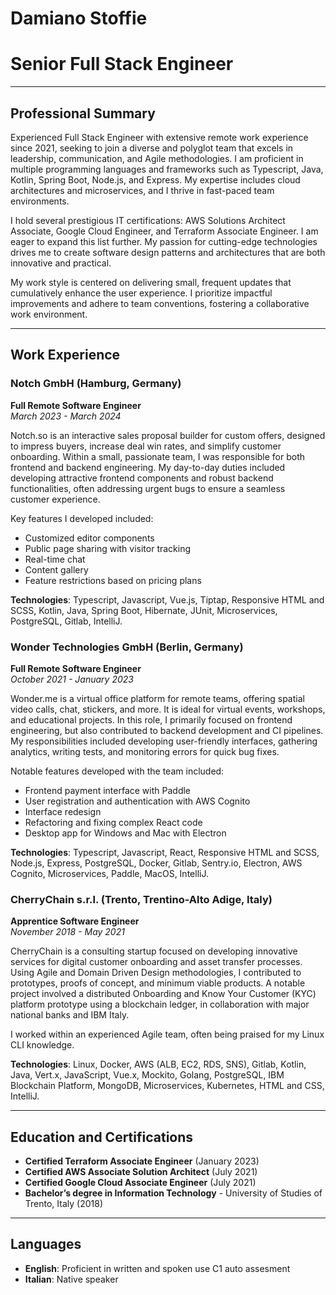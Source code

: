 # Damiano Stoffie
# Senior Full Stack Engineer

---

## Professional Summary

Experienced Full Stack Engineer with extensive remote work experience since 2021, seeking to join a diverse and polyglot team that excels in leadership, communication, and Agile methodologies. I am proficient in multiple programming languages and frameworks such as Typescript, Java, Kotlin, Spring Boot, Node.js, and Express. My expertise includes cloud architectures and microservices, and I thrive in fast-paced team environments.

I hold several prestigious IT certifications: AWS Solutions Architect Associate, Google Cloud Engineer, and Terraform Associate Engineer. I am eager to expand this list further. My passion for cutting-edge technologies drives me to create software design patterns and architectures that are both innovative and practical.

My work style is centered on delivering small, frequent updates that cumulatively enhance the user experience. I prioritize impactful improvements and adhere to team conventions, fostering a collaborative work environment.

---

## Work Experience

### Notch GmbH (Hamburg, Germany)
**Full Remote Software Engineer**  
*March 2023 - March 2024*

Notch.so is an interactive sales proposal builder for custom offers, designed to impress buyers, increase deal win rates, and simplify customer onboarding. Within a small, passionate team, I was responsible for both frontend and backend engineering. My day-to-day duties included developing attractive frontend components and robust backend functionalities, often addressing urgent bugs to ensure a seamless customer experience.

Key features I developed included:
- Customized editor components
- Public page sharing with visitor tracking
- Real-time chat
- Content gallery
- Feature restrictions based on pricing plans

**Technologies**: Typescript, Javascript, Vue.js, Tiptap, Responsive HTML and SCSS, Kotlin, Java, Spring Boot, Hibernate, JUnit, Microservices, PostgreSQL, Gitlab, IntelliJ.

### Wonder Technologies GmbH (Berlin, Germany)
**Full Remote Software Engineer**  
*October 2021 - January 2023*

Wonder.me is a virtual office platform for remote teams, offering spatial video calls, chat, stickers, and more. It is ideal for virtual events, workshops, and educational projects. In this role, I primarily focused on frontend engineering, but also contributed to backend development and CI pipelines. My responsibilities included developing user-friendly interfaces, gathering analytics, writing tests, and monitoring errors for quick bug fixes.

Notable features developed with the team included:
- Frontend payment interface with Paddle
- User registration and authentication with AWS Cognito
- Interface redesign
- Refactoring and fixing complex React code
- Desktop app for Windows and Mac with Electron

**Technologies**: Typescript, Javascript, React, Responsive HTML and SCSS, Node.js, Express, PostgreSQL, Docker, Gitlab, Sentry.io, Electron, AWS Cognito, Microservices, Paddle, MacOS, IntelliJ.

### CherryChain s.r.l. (Trento, Trentino-Alto Adige, Italy)
**Apprentice Software Engineer**  
*November 2018 - May 2021*

CherryChain is a consulting startup focused on developing innovative services for digital customer onboarding and asset transfer processes. Using Agile and Domain Driven Design methodologies, I contributed to prototypes, proofs of concept, and minimum viable products. A notable project involved a distributed Onboarding and Know Your Customer (KYC) platform prototype using a blockchain ledger, in collaboration with major national banks and IBM Italy.

I worked within an experienced Agile team, often being praised for my Linux CLI knowledge.

**Technologies**: Linux, Docker, AWS (ALB, EC2, RDS, SNS), Gitlab, Kotlin, Java, Vert.x, JavaScript, Vue.x, Mockito, Golang, PostgreSQL, IBM Blockchain Platform, MongoDB, Microservices, Kubernetes, HTML and CSS, IntelliJ.

---

## Education and Certifications

- **Certified Terraform Associate Engineer** (January 2023)
- **Certified AWS Associate Solution Architect** (July 2021)
- **Certified Google Cloud Associate Engineer** (July 2021)
- **Bachelor’s degree in Information Technology** - University of Studies of Trento, Italy (2018)

---

## Languages

- **English**: Proficient in written and spoken use C1 auto assesment
- **Italian**: Native speaker